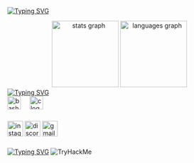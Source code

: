 <a href="https://git.io/typing-svg"><img src="https://readme-typing-svg.demolab.com?font=Fira+Code&weight=500&duration=1800&pause=80&color=2600F7&background=110CFF00&vCenter=true&multiline=true&height=135&lines=Hello+Friend+!;Do+Not+Panic;root%E3%89%BFkali)-%5B~%5D+;%23++cat+flag.txt;ACH4Q+is+here+!!!" alt="Typing SVG" /></a>


<div align="center">
  <img src="https://github-readme-stats.vercel.app/api?username=ACH4Q&hide_title=false&hide_rank=false&show_icons=true&include_all_commits=true&count_private=true&disable_animations=false&theme=dracula&locale=en&hide_border=false" height="150" alt="stats graph"  />
  <img src="https://github-readme-stats.vercel.app/api/top-langs?username=ACH4Q&locale=en&hide_title=false&layout=compact&card_width=320&langs_count=5&theme=dracula&hide_border=false" height="150" alt="languages graph"  />
</div>
<a href="https://git.io/typing-svg"><img src="https://readme-typing-svg.demolab.com?font=Fira+Code&pause=1000&color=FF0F0F&width=435&lines=My+skills+!!!" alt="Typing SVG" /></a>




<div align="left">
  <img src="https://cdn.jsdelivr.net/gh/devicons/devicon/icons/bash/bash-original.svg" height="30" alt="bash logo"  />
  <img width="12" />
  <img src="https://cdn.jsdelivr.net/gh/devicons/devicon/icons/c/c-original.svg" height="30" alt="c logo"  />
</div>


###

<div align="left">
  
  <img src="https://img.shields.io/static/v1?message=Instagram&logo=instagram&label=&color=E4405F&logoColor=white&labelColor=&style=for-the-badge" height="35" alt="instagram logo"  />
 
  <img src="https://img.shields.io/static/v1?message=Discord&logo=discord&label=&color=7289DA&logoColor=white&labelColor=&style=for-the-badge" height="35" alt="discord logo"  />
  <img src="https://img.shields.io/static/v1?message=Gmail&logo=gmail&label=&color=D14836&logoColor=white&labelColor=&style=for-the-badge" height="35" alt="gmail logo"  />


</div>

###
<a href="https://git.io/typing-svg"><img src="https://readme-typing-svg.demolab.com?font=Fira+Code&pause=1000&color=0702FF&width=435&lines=welcome+to+my+badges+!!!!!" alt="Typing SVG" /></a>
<img src="https://tryhackme-badges.s3.amazonaws.com/X3.A.png" alt="TryHackMe">
<br clear="both">



